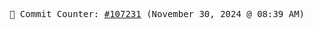 <p align="center">
    <samp>
        📮 Commit Counter: <a href="https://github.com/Javascript-void0/Javascript-void0/commits/main">#107231</a> (November 30, 2024 @ 08:39 AM)
    </samp>
</p>
